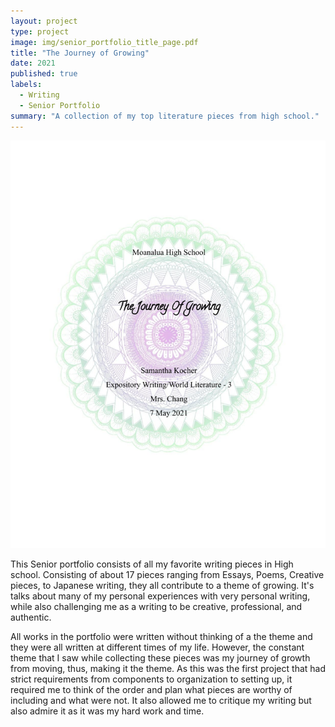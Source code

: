 ```yaml
---
layout: project
type: project
image: img/senior_portfolio_title_page.pdf
title: "The Journey of Growing"
date: 2021
published: true
labels:
  - Writing
  - Senior Portfolio
summary: "A collection of my top literature pieces from high school."
---
```


<img class="img-fluid" src="../img/senior_portfolio_title_page.pdf">

This Senior portfolio consists of all my favorite writing pieces in High school. Consisting of about 17 pieces ranging from Essays, Poems, Creative pieces, to Japanese writing, they all contribute to a theme of growing. It's talks about many of my personal experiences with very personal writing, while also challenging me as a writing to be creative, professional, and authentic.

All works in the portfolio were written without thinking of a the theme and they were all written at different times of my life. However, the constant theme that I saw while collecting these pieces was my journey of growth from moving, thus, making it the theme. As this was the first project that had strict requirements from components to organization to setting up, it required me to think of the order and plan what pieces are worthy of including and what were not. It also allowed me to critique my writing but also admire it as it was my hard work and time.
